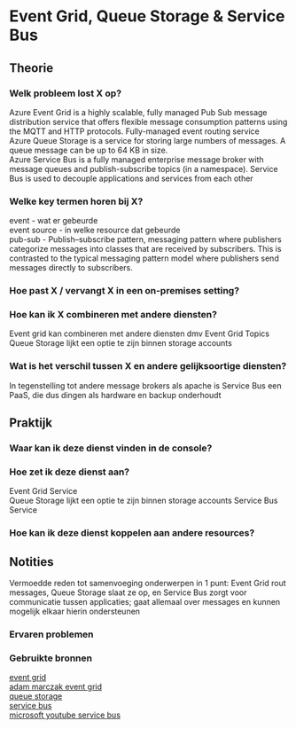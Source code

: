 # Event Grid, Queue Storage & Service Bus

## Theorie
### Welk probleem lost X op?
Azure Event Grid is a highly scalable, fully managed Pub Sub message distribution service that offers flexible message consumption patterns using the MQTT and HTTP protocols. Fully-managed event routing service  
Azure Queue Storage is a service for storing large numbers of messages. A queue message can be up to 64 KB in size.  
Azure Service Bus is a fully managed enterprise message broker with message queues and publish-subscribe topics (in a namespace). Service Bus is used to decouple applications and services from each other  

### Welke key termen horen bij X?
event - wat er gebeurde  
event source - in welke resource dat gebeurde  
pub-sub - Publish–subscribe pattern, messaging pattern where publishers categorize messages into classes that are received by subscribers. This is contrasted to the typical messaging pattern model where publishers send messages directly to subscribers.   

### Hoe past X / vervangt X in een on-premises setting?

### Hoe kan ik X combineren met andere diensten?
Event grid kan combineren met andere diensten dmv Event Grid Topics  
Queue Storage lijkt een optie te zijn binnen storage accounts  


### Wat is het verschil tussen X en andere gelijksoortige diensten?
In tegenstelling tot andere message brokers als apache is Service Bus een PaaS, die dus dingen als hardware en backup onderhoudt  

## Praktijk
### Waar kan ik deze dienst vinden in de console?

### Hoe zet ik deze dienst aan?
Event Grid Service  
Queue Storage lijkt een optie te zijn binnen storage accounts 
Service Bus Service  

### Hoe kan ik deze dienst koppelen aan andere resources?

## Notities
Vermoedde reden tot samenvoeging onderwerpen in 1 punt: Event Grid rout messages, Queue Storage slaat ze op, en Service Bus zorgt voor communicatie tussen applicaties; gaat allemaal over messages en kunnen mogelijk elkaar hierin ondersteunen  

### Ervaren problemen

### Gebruikte bronnen
[event grid](https://learn.microsoft.com/en-us/azure/event-grid/overview)  
[adam marczak event grid](https://www.youtube.com/watch?v=TujzkSxJzIA)  
[queue storage](https://learn.microsoft.com/en-us/azure/storage/queues/storage-queues-introduction)  
[service bus](https://learn.microsoft.com/en-us/azure/service-bus-messaging/service-bus-messaging-overview)  
[microsoft youtube service bus](https://www.youtube.com/watch?v=kfjUSibSico)  